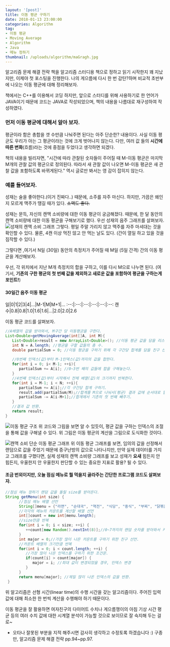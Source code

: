 ```yaml
---
layout: '[post]'
title: 이동 평균 구하기
date: 2018-01-13 23:00:00
categories: Algorithm
tag:
- 이동 평균
- Moving Average
- Algorithm
- Java
- 메뉴 정하기
thumbnail: /uploads/algorithm/maGragh.jpg
---
```


알고리즘 문제 해결 전략 책을 알고리즘 스터디용 책으로 정하고 읽기 시작한지 꽤 지났지만, 이제야 첫 포스팅을 진행한다. 나의 게으름에 다시 한 번 감탄?하며 비교적 초반부에 나오는 이동 평균에 대해 정리해보자. 

책에서는 C++를 이용해서 코딩 하지만,  앞으로 스터디를 위해 사용하기로 한 언어가 JAVA이기 때문에  코드는 JAVA로 작성되었으며, 책의 내용을 나름대로 재구성하여 작성하였다.

### 먼저 이동 평균에 대해서 알아 보자. 
평균이라 함은 총합을 갯 수만큼 나눠주면 된다는 아주 단순한? 내용이다. 사실 이동 평균도 우리가 아는 그 평균이라는 것에 크게 벗어나지 않는다. 다만, 여러 값 들의 **시간에 따른 변화**(흐름)라는 것에 중점을 두었다고 생각하면 되겠다. 

책의 내용을 빌리자면, "시간에 따라 관찰된 숫자들이 주어질 때 M-이동 평균은 마지막 M개의 관찰 값의 평균으로 정의된다. 따라서 새 관찰 값이 나오면 M-이동 평균은 새 관찰 값을 포함하도록 바뀌게된다." 역시 글로만 봐서는 영 감이 잡히지 않는다. 

### 예를 들어보자.
성재는 술을 좋아한다.(이거 진짜다..) 때문에, 소주를 자주 마신다.  하지만, 가끔은 왜인지 모르게 맥주가 땡길 때가 있다. ~~소맥도 좋다.~~ 

성재는 문득, 자신의 캔맥 소비량에 대한 이동 평균이 궁금해졌다. 때문에, 한 달 동안의 캔맥 소비량에 대한 이동 평균을 구해보기로 했다. 우선 성재의 음주 그래프를 살펴보자.
![성재의 캔맥 소비 그래프](/uploads/algorithm/maGragh.jpg)
그렇다. 평일 주말 가리지 않고 맥주를 자주 마셔대는 것을 확인할 수 있다. 물론, 4캔 이상 먹진 않고 안 먹는 날도 있다. (간이 열일 하고 있을 것을 짐작할 수 있다.)  

그렇다면 ,여기서 N일 (30일) 동안의 측정치가 주어질 때 M일 (5일 간격) 간의 이동 평균을 계산해보자.

우선, 각 위치에서 지난 M개 측정치의 합을 구하고, 이를 다시 M으로 나누면 된다.  (여기서, **기존의 구한 평균의 첫 번째 값을 제외하고 새로운 값을 포함하여 평균을 구하는게 포인트!**)

#### 30일간 음주 이동 평균
일|0|1|2|3|4|...|M-1|M|M+1|...
:--:|:--:|:--:|:--:|:--:|:--:
캔 수|0.8|0.8|1.0|1.6|1.6|...|2.0|2.0|2.6

이동 평균 코드를 살펴보자.
```java
//A배열의 값을 받아와서, M구간 당 이동평균을 구한다.
List<Double>getMovingAverage(int[]A, int M){
   List<Double>result = new ArrayList<Double>(); //이동 평균 값을 담을 리스트 친구 선언.
   int N = A.length; //평균을 구할 값들의 총 수.
   double partialSum = 0; //이동 평균을 구하기 위해 각 구간당 합계를 담을 친구 선언.
   
   //0번째 인덱스(값)부터 M-1인덱스(값)까지의 값을 합한다.
   for(int i = 0; i< M-1; ++i){
      partialSum += A[i]; //0~3번 째의 값들에 합을 구해놓는다. 
   }
   //4번째 인덱스(값)부터 시작해서 전체 배열(값)의 크기까지 반복한다.
   for(int i = M-1; i < N; ++i){
      partialSum += A[i];//각 구간당 합계 구하기.
      result.add(partialSum/M);//합계를 M으로 나눠서(평균) 결과 값에 순서대로 할당.
      partialSum -= A[i-M+1];//합계에서 기존의 첫 번째 빼주기.
   }
   //결과 값 반환.
   return result;
}
```
![이동 평균 구조](/uploads/algorithm/maImage.jpg)
위 코드와 그림을 보면 알 수 있듯이, 평균 값을 구하는 인덱스의 조절을 통해 값을 구해낼 수 있다. 위 그림은 이동 평균의 계산을 그림으로 도식화한 것이다.

![캔맥 소비 단순 이동 평균 그래프](/uploads/algorithm/maGragh2.jpg)
위 이동 평균 그래프를 보면, 임의의 값을 선정해서 랜덤으로 값을 주었기 때문에 증구난방의 값으로 나타나지만, 만약 실제 데이터를 가지고 그래프를 구했다면, 실제 성재의 캔맥 소비량 그래프를 보고 성재가 **요새** 힘든지 안 힘든지, 우울한지 안 우울한지 판단할 수 있는 중요한 지표로 활용? 될 수 있다.  

#### 조금 번외이지만, 오늘 점심 메뉴로 뭘 먹을지 골라주는 간단한 프로그램 코드도 살펴보자.
```java
//점심 메뉴 정하기 랜덤 값을 돌릴 size를 받아온다. 
String getMenu(int size) {
      //점심 메뉴 배열 선언
      String[]menu = {"라면", "순대국", "역전", "식당", "중식", "부찌", "닭볶음탕", "칼국수"};
      //각각의 메뉴의 카운트를 계산할 배열 선언
      int[]count = new int[menu.length];
      //size만큼 반복
      for(int i = 0; i < size; ++i) {
         ++count[new Random().nextInt(8)];//0~7까지의 랜덤 숫자를 받아와서 카운트의 각 인덱스 값을 더해준다.
      }
      int major = 0;//가장 많이 나온 카운트를 구하기 위한 친구 선언.
      //카운트 배열의 크기만큼 반복
      for(int i = 0; i < count.length; ++i) {
         //가장 많이 나온 인덱스를 구하기 위한 조건문.
         if(count[i] > count[major]) {
            major = i; //최대 값이 변경되었을 경우, 인덱스 변경
         }
      }
      return menu[major]; //제일 많이 나온 인덱스의 값을 반환. 
 }
```

위 알고리즘은 선형 시간(linear time)의 수행 시간을 갖는 알고리즘이다. 주어진 입력 값에 대해 최소한 한 번씩 계산을 수행해야 하기 때문이다. 

이동 평균을 잘 활용하면 여자친구의 다이어트 수치나 게으름쟁이의 아침 기상 시간 평균 등의 여러 수치 값에 대한 시계열 분석이 가능할 것으로 보이므로 잘 숙지해 두는 걸로~ 

* 오타나 잘못된 부분을 지적 해주시면 감사히 생각하고 수정토록 하겠습니다 :)
구종만, 알고리즘 문제 해결 전략 pp.94~pp.97.
